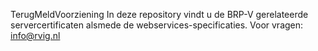 TerugMeldVoorziening
In deze repository vindt u de BRP-V gerelateerde servercertificaten alsmede de webservices-specificaties. 
Voor vragen: info@rvig.nl
